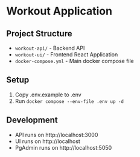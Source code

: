 # Workout Application

## Project Structure
- `workout-api/` - Backend API
- `workout-ui/` - Frontend React Application
- `docker-compose.yml` - Main docker compose file

## Setup
1. Copy .env.example to .env
2. Run `docker compose --env-file .env up -d`

## Development
- API runs on http://localhost:3000
- UI runs on http://localhost
- PgAdmin runs on http://localhost:5050


